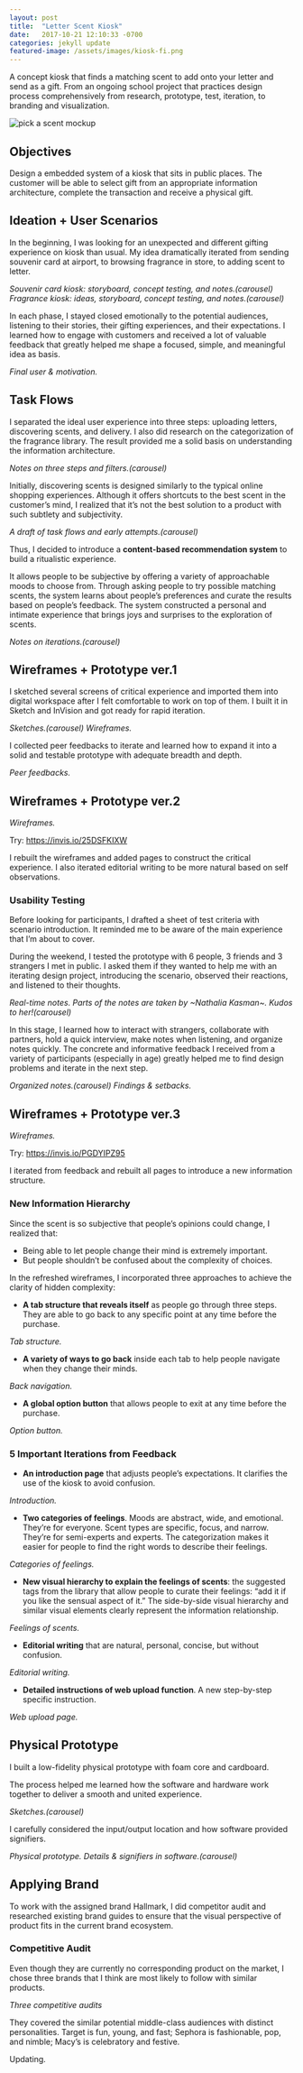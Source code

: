 ```yaml
---
layout: post
title:  "Letter Scent Kiosk"
date:   2017-10-21 12:10:33 -0700
categories: jekyll update
featured-image: /assets/images/kiosk-fi.png
---
```

A concept kiosk that finds a matching scent to add onto your letter and send as a gift. From an ongoing school project that practices design process comprehensively from research, prototype, test, iteration, to branding and visualization. 

<img class="generic clearfix" alt="pick a scent mockup" src="/assets/images/pickaScent.png">

## Objectives
Design a embedded system of a kiosk that sits in public places. The customer will be able to select gift from an appropriate information architecture, complete the transaction and receive a physical gift. 

## Ideation + User Scenarios
In the beginning, I was looking for an unexpected and different gifting experience on kiosk than usual. My idea dramatically iterated from sending souvenir card at airport, to browsing fragrance in store, to adding scent to letter. 

*Souvenir card kiosk: storyboard, concept testing, and notes.(carousel)*
*Fragrance kiosk: ideas, storyboard, concept testing, and notes.(carousel)*

In each phase, I stayed closed emotionally to the potential audiences, listening to their stories, their gifting experiences, and their expectations. I learned how to engage with customers and received a lot of valuable feedback that greatly helped me shape a focused, simple, and meaningful idea as basis. 

*Final user & motivation.*

## Task Flows
I separated the ideal user experience into three steps: uploading letters, discovering scents, and delivery. I also did research on the categorization of the fragrance library. The result provided me a solid basis on understanding the information architecture. 

*Notes on three steps and filters.(carousel)*

Initially, discovering scents is designed similarly to the typical online shopping experiences. Although it offers shortcuts to the best scent in the customer’s mind, I realized that it’s not the best solution to a product with such subtlety and subjectivity. 

*A draft of task flows and early attempts.(carousel)*

Thus, I decided to introduce a **content-based recommendation system** to build a ritualistic experience. 

It allows people to be subjective by offering a variety of approachable moods to choose from. Through asking people to try possible matching scents, the system learns about people’s preferences and curate the results based on people’s feedback. The system constructed a personal and intimate experience that brings joys and surprises to the exploration of scents. 

*Notes on iterations.(carousel)*

## Wireframes + Prototype ver.1
I sketched several screens of critical experience and imported them into digital workspace after I felt comfortable to work on top of them. I built it in Sketch and InVision and got ready for rapid iteration. 

*Sketches.(carousel)*
*Wireframes.*

I collected peer feedbacks to iterate and learned how to expand it into a solid and testable prototype with adequate breadth and depth. 

*Peer feedbacks.*

## Wireframes + Prototype ver.2
*Wireframes.*

Try: https://invis.io/25DSFKIXW

I rebuilt the wireframes and added pages to construct the critical experience. I also iterated editorial writing to be more natural based on self observations. 

### Usability Testing
Before looking for participants, I drafted a sheet of test criteria with scenario introduction. It reminded me to be aware of the main experience that I’m about to cover. 

During the weekend, I tested the prototype with 6 people, 3 friends and 3 strangers I met in public. I asked them if they wanted to help me with an iterating design project, introducing the scenario, observed their reactions, and listened to their thoughts. 

*Real-time notes. Parts of the notes are taken by ~Nathalia Kasman~. Kudos to her!(carousel)*

In this stage, I learned how to interact with strangers, collaborate with partners, hold a quick interview, make notes when listening, and organize notes quickly. The concrete and informative feedback I received from a variety of participants (especially in age) greatly helped me to find design problems and iterate in the next step. 

*Organized notes.(carousel)*
*Findings & setbacks.*

## Wireframes + Prototype ver.3
*Wireframes.*

Try: https://invis.io/PGDYIPZ95

I iterated from feedback and rebuilt all pages to introduce a new information structure. 

### New Information Hierarchy
Since the scent is so subjective that people’s opinions could change, I realized that:

- Being able to let people change their mind is extremely important. 
- But people shouldn’t be confused about the complexity of choices. 

In the refreshed wireframes, I incorporated three approaches to achieve the clarity of hidden complexity:

- **A tab structure that reveals itself** as people go through three steps. They are able to go back to any specific point at any time before the purchase. 

*Tab structure.*

- **A variety of ways to go back** inside each tab to help people navigate when they change their minds. 

*Back navigation.*

- **A global option button** that allows people to exit at any time before the purchase. 

*Option button.*

### 5 Important Iterations from Feedback
- **An introduction page** that adjusts people’s expectations. It clarifies the use of the kiosk to avoid confusion.

*Introduction.*

- **Two categories of feelings**. Moods are abstract, wide, and emotional. They’re for everyone. Scent types are specific, focus, and narrow. They’re for semi-experts and experts. The categorization makes it easier for people to find the right words to describe their feelings. 

*Categories of feelings.*

- **New visual hierarchy to explain the feelings of scents**: the suggested tags from the library that allow people to curate their feelings: “add it if you like the sensual aspect of it.” The side-by-side visual hierarchy and similar visual elements clearly represent the information relationship. 

*Feelings of scents.*

- **Editorial writing** that are natural, personal, concise, but without confusion.

*Editorial writing.*

- **Detailed instructions of web upload function**. A new step-by-step specific instruction. 

*Web upload page.*

## Physical Prototype
I built a low-fidelity physical prototype with foam core and cardboard.

The process helped me learned how the software and hardware work together to deliver a smooth and united experience. 

*Sketches.(carousel)*

I carefully considered the input/output location and how software provided signifiers. 

*Physical prototype.*
*Details & signifiers in software.(carousel)*

## Applying Brand 
To work with the assigned brand Hallmark, I did competitor audit and researched existing brand guides to ensure that the visual perspective of product fits in the current brand ecosystem. 

### Competitive Audit
Even though they are currently no corresponding product on the market, I chose three brands that I think are most likely to follow with similar products. 

*Three competitive audits*

They covered the similar potential middle-class audiences with distinct personalities. Target is fun, young, and fast; Sephora is fashionable, pop, and nimble; Macy’s is celebratory and festive. 

Updating.


